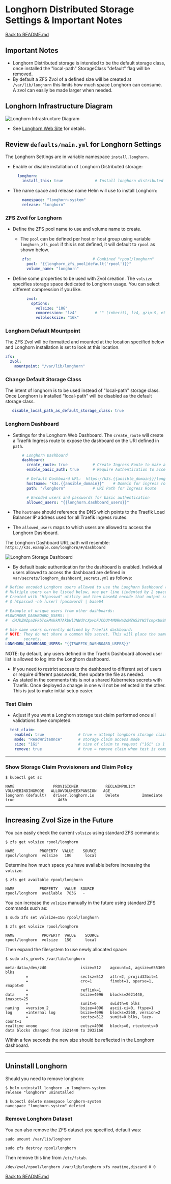 # Longhorn Distributed Storage Settings & Important Notes

[Back to README.md](../README.md)

## Important Notes

* Longhorn Distributed storage is intended to be the default storage class, once installed the "local-path" StorageClass "default" flag will be removed.
* By default a ZFS Zvol of a defined size will be created at `/var/lib/longhorn` this limits how much space Longhorn can consume.  A zvol can easily be made larger when needed.

## Longhorn Infrastructure Diagram

![Longhorn Infrastructure Diagram](../images/how-longhorn-works.svg)

* See [Longhorn Web Site](https://longhorn.io/) for details.

## Review `defaults/main.yml` for Longhorn Settings

The Longhorn Settings are in variable namespace `install.longhorn`.

* Enable or disable installation of Longhorn Distributed storage:

  ```yml
    longhorn:
      install_this: true              # Install longhorn distributed cluster storage
  ```

* The name space and release name Helm will use to install Longhorn:

  ```yml
      namespace: "longhorn-system"
      release: "longhorn"
  ```

### ZFS Zvol for Longhorn

* Define the ZFS pool name to use and volume name to create.

  * The `pool` can be defined per host or host group using variable `longhorn_zfs_pool` if this is not defined, it will default to `rpool` as shown below.

  ```yml
      zfs:                           # Combined "rpool/longhorn"
        pool: "{{longhorn_zfs_pool|default('rpool')}}"
        volume_name: "longhorn"
  ```

* Define some properties to be used with Zvol creation. The `volsize` specifies storage space dedicated to Longhorn usage.  You can select different compression if you like.

  ```yml
        zvol:
          options:
            volsize: "10G"
            compression: "lz4"        # "" (inherit), lz4, gzip-9, etc
            volblocksize: "16k"
  ```

### Longhorn Default Mountpoint

The ZFS Zvol will be formatted and mounted at the location specified below and Longhorn installation is set to look at this location.

```yml
zfs:
  zvol:
    mountpoint: "/var/lib/longhorn"
```

### Change Default Storage Class

The intent of longhorn is to be used instead of "local-path" storage class. Once Longhorn is installed "local-path" will be disabled as the default storage class.

```yaml
   disable_local_path_as_default_storage_class: true
```

### Longhorn Dashboard

* Settings for the Longhorn Web Dashboard. The `create_route` will create a Traefik Ingress route to expose the dashboard on the URI defined in `path`.

  ```yml
      # Longhorn Dashboard
      dashboard:
        create_route: true           # Create Ingress Route to make accessible 
        enable_basic_auth: true      # Require Authentication to access dashboard

        # Default Dashboard URL:  https://k3s.{{ansible_domain}}/longhorn/
        hostname: "k3s.{{ansible_domain}}"    # Domain for ingress route
        path: "/longhorn"            # URI Path for Ingress Route

        # Encoded users and passwords for basic authentication
        allowed_users: "{{longhorn.dashboard_users}}"
  ```

* The `hostname` should reference the DNS which points to the Traefik Load Balancer IP address used for all Traefik ingress routes.
* The `allowed_users` maps to which users are allowed to access the Longhorn Dashboard.

The Longhorn Dashboard URL path will resemble: `https://k3s.example.com/longhorn/#/dashboard`

![Longhorn Storage Dashboard](../images/longhorn-dashboard.png)

* By default basic authentication for the dashboard is enabled.  Individual users allowed to access the dashboard are defined in `var/secrets/longhorn_dashboard_secrets.yml` as follows:

```yaml
# Define encoded Longhorn users allowed to use the Longhorn Dashboard (if enabled)
# Multiple users can be listed below, one per line (indented by 2 spaces)
# Created with "htpasswd" utility and then base64 encode that output such as:
# $ htpasswd -nb [user] [password] | base64

# Example of unique users from other dashboards:
#LONGHORN_DASHBOARD_USERS: |
#  dHJhZWZpa2FkbTokMnkkMTAkbHl3NWdYcXpvbFJCOUY4M0RHa2dMZW52YWJTcmpxUk9XbXNGUmZKa2ZQSlhBbzNDSmJHY08K

# Use same users currently defined by Traefik dashboard:
# NOTE: They do not share a common K8s secret. This will place the same information in two different
#       secrets.
LONGHORN_DASHBOARD_USERS: "{{TRAEFIK_DASHBOARD_USERS}}"
```

NOTE: by default, any users defined in the Traefik Dashboard allowed user list is allowed to log into the Longhorn dashboard.

* If you need to restrict access to the dashboard to different set of users or require different passwords, then update the file as needed.
* As stated in the comments this is not a shared Kubernetes secrets with Traefik. Once deployed a change in one will not be reflected in the other.  This is just to make initial setup easier.

### Test Claim

* Adjust if you want a Longhorn storage test claim performed once all validations have completed:

```yml
  test_claim:
    enabled: true               # true = attempt longhorn storage claim
    mode: "ReadWriteOnce"       # storage claim access mode
    size: "1Gi"                 # size of claim to request ("1Gi" is 1 Gibibytes)
    remove: true                # true = remove claim when test is completed (false leaves it alone)
```

---

### Show Storage Claim Provisioners and Claim Policy

```shell
$ kubectl get sc

NAME                 PROVISIONER            RECLAIMPOLICY   VOLUMEBINDINGMODE   ALLOWVOLUMEEXPANSION   AGE
longhorn (default)   driver.longhorn.io     Delete          Immediate           true                   4d3h

```

---

## Increasing Zvol Size in the Future

You can easily check the current `volsize` using standard ZFS commands:

```shell
$ zfs get volsize rpool/longhorn

NAME           PROPERTY  VALUE    SOURCE
rpool/longhorn  volsize   10G      local
```

Determine how much space you have available before increasing the `volsize`:

```shell
$ zfs get available rpool/longhorn

NAME           PROPERTY   VALUE  SOURCE
rpool/longhorn  available  783G   -
```

You can increase the `volsize` manually in the future using standard ZFS commands such as:

```shell
$ sudo zfs set volsize=15G rpool/longhorn

$ zfs get volsize rpool/longhorn

NAME            PROPERTY  VALUE    SOURCE
rpool/longhorn  volsize   15G      local
```

Then expand the filesystem to use newly allocated space:

```shell
$ sudo xfs_growfs /var/lib/longhorn

meta-data=/dev/zd0               isize=512    agcount=4, agsize=655360 blks
         =                       sectsz=512   attr=2, projid32bit=1
         =                       crc=1        finobt=1, sparse=1, rmapbt=0
         =                       reflink=1
data     =                       bsize=4096   blocks=2621440, imaxpct=25
         =                       sunit=0      swidth=0 blks
naming   =version 2              bsize=4096   ascii-ci=0, ftype=1
log      =internal log           bsize=4096   blocks=2560, version=2
         =                       sectsz=512   sunit=0 blks, lazy-count=1
realtime =none                   extsz=4096   blocks=0, rtextents=0
data blocks changed from 2621440 to 3932160
```

Within a few seconds the new size should be reflected in the Longhorn dashboard.

---

## Uninstall Longhorn

Should you need to remove longhorn:

```shell
$ helm uninstall longhorn -n longhorn-system
release "longhorn" uninstalled

$ kubectl delete namespace longhorn-system 
namespace "longhorn-system" deleted
```

### Remove Longhorn Dataset

You can also remove the ZFS dataset you specified, default was:

```shell
sudo umount /var/lib/longhorn

sudo zfs destroy rpool/longhorn
```

Then remove this line from `/etc/fstab`.

```text
/dev/zvol/rpool/longhorn /var/lib/longhorn xfs noatime,discard 0 0
```

[Back to README.md](../README.md)
